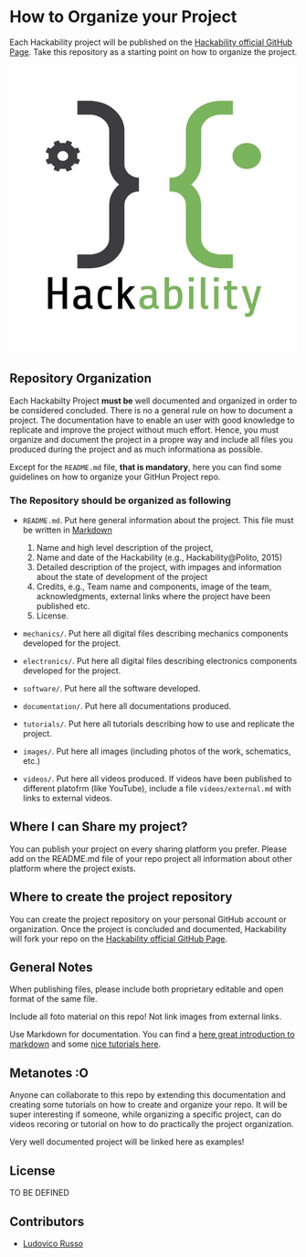 # How to Organize your Project

Each Hackability project will be published on the [Hackability official GitHub Page](https://github.com/HackabilityNPO). Take this repository as a starting point on
how to organize the project.

![Hackability Logo](images/logo.jpg)

## Repository Organization

Each Hackabilty Project **must be** well documented and organized in order to be considered concluded.
There is no a general rule on how to document a project. The documentation have to enable an user with good knowledge 
to replicate and improve the project without much effort. Hence, you must organize and document the 
project in a propre way and include all files you produced during the project and as much informationa as possible.

Except for the `README.md` file, **that is mandatory**, here you can find some guidelines on how to organize 
your GitHun Project repo.

### The Repository should be organized as following

 - `README.md`. Put here general information about the project. This file must be written in [Markdown]()
    1. Name and high level description of the project,
    2. Name and date of the Hackability (e.g., Hackability@Polito, 2015)
    3. Detailed description of the project, with impages and information about the state of development of the project
    4. Credits, e.g., Team name and components, image of the team, acknowledgments, external links where the project have been published etc.
    5. License.

- `mechanics/`. Put here all digital files describing mechanics components developed for the project.
- `electronics/`.  Put here all digital files describing electronics components developed for the project.
- `software/`. Put here all the software developed.
- `documentation/`. Put here all documentations produced. 
- `tutorials/`. Put here all tutorials describing how to use and replicate the project.
- `images/`. Put here all images (including photos of the work, schematics, etc.)
- `videos/`. Put here all videos produced. If videos have been published to different platofrm (like YouTube), include a file `videos/external.md` with links to external videos.

## Where I can Share my project?

You can publish your project on every sharing platform you prefer. Please add on the README.md file of your repo project all information about other platform where the project exists.

## Where to create the project repository

You can create the project repository on your personal GitHub account or organization. Once the project
is concluded and documented, Hackability will fork your repo on the [Hackability official GitHub Page](https://github.com/HackabilityNPO).

## General Notes

When publishing files, please include both proprietary editable and open format of the same file.

Include all foto material on this repo! Not link images from external links. 

Use Markdown for documentation. You can find a [here great introduction to markdown](https://guides.github.com/features/mastering-markdown/) and some [nice tutorials here](https://www.markdowntutorial.com/).

## Metanotes :O

Anyone can collaborate to this repo by extending this documentation and creating some tutorials on how to create and organize your
repo. It will be super interesting if someone, while organizing a specific project, can do videos recoring or tutorial on how to do
practically the project organization.

Very well documented project will be linked here as examples!

## License

TO BE DEFINED

## Contributors
 - [Ludovico Russo](https://github.com/ludusrusso)